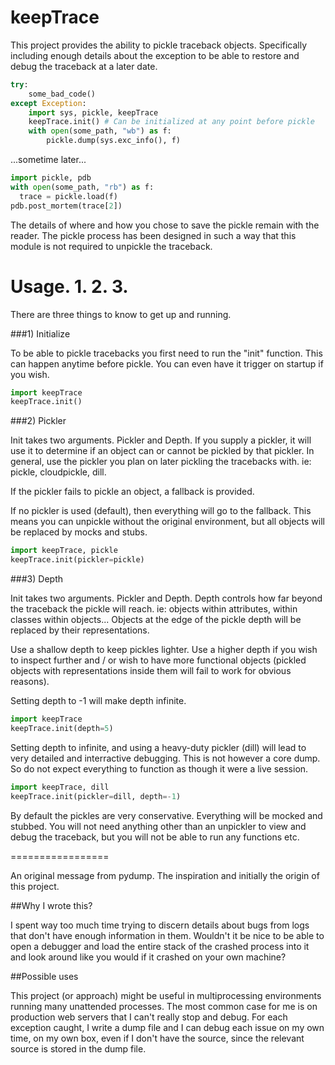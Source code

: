 
keepTrace
=========

This project provides the ability to pickle traceback objects.
Specifically including enough details about the exception to be able to restore
and debug the traceback at a later date.

``` python
try:
    some_bad_code()
except Exception:
    import sys, pickle, keepTrace
    keepTrace.init() # Can be initialized at any point before pickle
    with open(some_path, "wb") as f:
        pickle.dump(sys.exc_info(), f)
```

...sometime later...

``` python
import pickle, pdb
with open(some_path, "rb") as f:
  trace = pickle.load(f)
pdb.post_mortem(trace[2])
```

The details of where and how you chose to save the pickle remain with the reader.
The pickle process has been designed in such a way that this module is not required
to unpickle the traceback.


Usage. 1. 2. 3.
=====

There are three things to know to get up and running.

###1) Initialize

To be able to pickle tracebacks you first need to run the "init" function. This can happen anytime
before pickle. You can even have it trigger on startup if you wish.

``` python
import keepTrace
keepTrace.init()
```

###2) Pickler

Init takes two arguments. Pickler and Depth.
If you supply a pickler, it will use it to determine if an object can or cannot be pickled by that pickler.
In general, use the pickler you plan on later pickling the tracebacks with. ie: pickle, cloudpickle, dill.

If the pickler fails to pickle an object, a fallback is provided.

If no pickler is used (default), then everything will go to the fallback. This means you can unpickle without the
original environment, but all objects will be replaced by mocks and stubs.

``` python
import keepTrace, pickle
keepTrace.init(pickler=pickle)
```

###3) Depth

Init takes two arguments. Pickler and Depth.
Depth controls how far beyond the traceback the pickle will reach. ie: objects within attributes, within classes within objects...
Objects at the edge of the pickle depth will be replaced by their representations.

Use a shallow depth to keep pickles lighter. Use a higher depth if you wish to inspect further and / or wish to have more functional objects (pickled objects with representations inside them will fail to work for obvious reasons).

Setting depth to -1 will make depth infinite.

``` python
import keepTrace
keepTrace.init(depth=5)
```

Setting depth to infinite, and using a heavy-duty pickler (dill) will lead to very detailed and interractive debugging.
This is not however a core dump. So do not expect everything to function as though it were a live session.

``` python
import keepTrace, dill
keepTrace.init(pickler=dill, depth=-1)
```

By default the pickles are very conservative. Everything will be mocked and stubbed. You will not need anything other than an
unpickler to view and debug the traceback, but you will not be able to run any functions etc.


=================

An original message from pydump. The inspiration and initially the origin of this project.



##Why I wrote this?

I spent way too much time trying to discern details about bugs from
logs that don't have enough information in them. Wouldn't it be nice
to be able to open a debugger and load the entire stack of the crashed
process into it and look around like you would if it crashed on your own
machine?

##Possible uses

This project (or approach) might be useful in multiprocessing environments
running many unattended processes. The most common case for me is on
production web servers that I can't really stop and debug. For each
exception caught, I write a dump file and I can debug each issue on
my own time, on my own box, even if I don't have the source, since
the relevant source is stored in the dump file.
